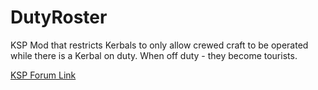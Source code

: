# DutyRoster
KSP Mod that restricts Kerbals to only allow crewed craft to be operated while there is a Kerbal on duty. When off duty - they become tourists.

<a href="https://forum.kerbalspaceprogram.com/index.php?/topic/183140-161-duty-roster">KSP Forum Link</a>
